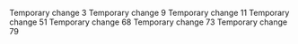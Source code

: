 Temporary change 3
Temporary change 9
Temporary change 11
Temporary change 51
Temporary change 68
Temporary change 73
Temporary change 79
